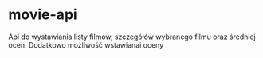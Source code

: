 # movie-api
Api do wystawiania listy filmów, szczegółów wybranego filmu oraz średniej ocen. Dodatkowo możliwość wstawianai oceny
